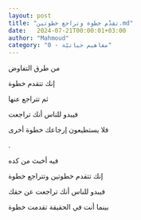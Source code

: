 ```yaml
---
layout: post
title: "تقدّم خطوة وتراجع خطوتين.md"
date:   2024-07-21T00:00:01+03:00
author: "Mahmoud"
category: "0 - مفاهيم حياتيّة"
---
```

من طرق التفاوض

إنك تتقدم خطوة

ثم تتراجع عنها

فيبدو للناس أنك تراجعت

فلا يستطيعون إرجاعك خطوة أخرى

.

فيه أخبث من كده

إنك تتقدم خطوتين وتتراجع خطوة

فيبدو للناس أنك تراجعت عن حقك

بينما أنت في الحقيقة تقدمت خطوة
